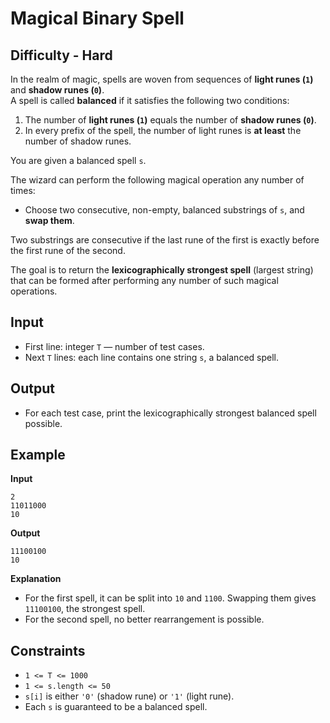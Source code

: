 #  Magical Binary Spell
## Difficulty - Hard

In the realm of magic, spells are woven from sequences of **light runes (`1`)** and **shadow runes (`0`)**.  
A spell is called **balanced** if it satisfies the following two conditions:

1. The number of **light runes (`1`)** equals the number of **shadow runes (`0`)**.  
2. In every prefix of the spell, the number of light runes is **at least** the number of shadow runes.  

You are given a balanced spell `s`.

The wizard can perform the following magical operation any number of times:  
- Choose two consecutive, non-empty, balanced substrings of `s`, and **swap them**.

Two substrings are consecutive if the last rune of the first is exactly before the first rune of the second.

The goal is to return the **lexicographically strongest spell** (largest string) that can be formed after performing any number of such magical operations.

## Input
- First line: integer `T` — number of test cases.  
- Next `T` lines: each line contains one string `s`, a balanced spell.  

## Output
- For each test case, print the lexicographically strongest balanced spell possible.  

## Example

**Input**  
```
2
11011000
10
```

**Output**  
```
11100100
10
```

**Explanation**  
- For the first spell, it can be split into `10` and `1100`. Swapping them gives `11100100`, the strongest spell.  
- For the second spell, no better rearrangement is possible.

## Constraints
- `1 <= T <= 1000`  
- `1 <= s.length <= 50`  
- `s[i]` is either `'0'` (shadow rune) or `'1'` (light rune).  
- Each `s` is guaranteed to be a balanced spell. 




